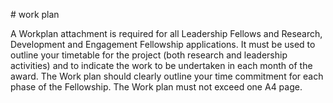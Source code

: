 # work plan

A Workplan attachment is required for all Leadership Fellows and Research, Development and Engagement Fellowship applications. It must be used to outline your timetable for the project (both research and leadership activities) and to indicate the work to be undertaken in each month of the award. The Work plan should clearly outline your time commitment for each phase of the Fellowship. The Work plan must not exceed one A4 page.

